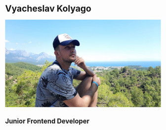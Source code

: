 # Vyacheslav Kolyago

![My photo](https://github.com/v-kolyago/rsschool-cv/blob/gh-pages/photo_2021-06-03_15-13-27.jpg "My photo")

## Junior Frontend Developer
